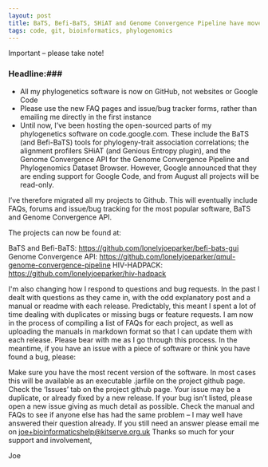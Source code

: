 ```yaml
---
layout: post
title: BaTS, Befi-BaTS, SHiAT and Genome Convergence Pipeline have moved!
tags: code, git, bioinformatics, phylogenomics
---
```


Important – please take note!
### Headline:###

* All my phylogenetics software is now on GitHub, not websites or Google Code
* Please use the new FAQ pages and issue/bug tracker forms, rather than emailing me directly in the first instance
* Until now, I’ve been hosting the open-sourced parts of my phylogenetics software on code.google.com. These include the BaTS (and Befi-BaTS) tools for phylogeny-trait association correlations; the alignment profilers SHiAT (and Genious Entropy plugin), and the Genome Convergence API for the Genome Convergence Pipeline and Phylogenomics Dataset Browser. However, Google announced that they are ending support for Google Code, and from August all projects will be read-only.

I’ve therefore migrated all my projects to Github. This will eventually include FAQs, forums and issue/bug tracking for the most popular software, BaTS and Genome Convergence API.

The projects can now be found at:

BaTS and Befi-BaTS: https://github.com/lonelyjoeparker/befi-bats-gui
Genome Convergence API: https://github.com/lonelyjoeparker/qmul-genome-convergence-pipeline
HIV-HADPACK: https://github.com/lonelyjoeparker/hiv-hadpack
 

I'm also changing how I respond to questions and bug requests. In the past I dealt with questions as they came in, with the odd explanatory post and a manual or readme with each release. Predictably, this meant I spent a lot of time dealing with duplicates or missing bugs or feature requests. I am now in the process of compiling a list of FAQs for each project, as well as uploading the manuals in markdown format so that I can update them with each release. Please bear with me as I go through this process. In the meantime, if you have an issue with a piece of software or think you have found a bug, please:

Make sure you have the most recent version of the software. In most cases this will be available as an executable .jarfile on the project github page.
Check the ‘Issues’ tab on the project github page. Your issue may be a duplicate, or already fixed by a new release. If your bug isn’t listed, please open a new issue giving as much detail as possible.
Check the manual and FAQs to see if anyone else has had the same problem – I may well have answered their question already.
If you still need an answer please email me on joe+bioinformaticshelp@kitserve.org.uk
Thanks so much for your support and involvement,

Joe
